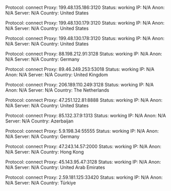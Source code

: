 Protocol: connect
Proxy: 199.48.135.186:3120
Status: working
IP: N/A
Anon: N/A
Server: N/A
Country: United States

Protocol: connect
Proxy: 199.48.130.179:3120
Status: working
IP: N/A
Anon: N/A
Server: N/A
Country: United States

Protocol: connect
Proxy: 199.48.130.178:3120
Status: working
IP: N/A
Anon: N/A
Server: N/A
Country: United States

Protocol: connect
Proxy: 88.198.212.91:3128
Status: working
IP: N/A
Anon: N/A
Server: N/A
Country: Germany

Protocol: connect
Proxy: 89.46.249.253:53018
Status: working
IP: N/A
Anon: N/A
Server: N/A
Country: United Kingdom

Protocol: connect
Proxy: 206.189.110.249:3128
Status: working
IP: N/A
Anon: N/A
Server: N/A
Country: The Netherlands

Protocol: connect
Proxy: 47.251.122.81:8888
Status: working
IP: N/A
Anon: N/A
Server: N/A
Country: United States

Protocol: connect
Proxy: 85.132.37.9:1313
Status: working
IP: N/A
Anon: N/A
Server: N/A
Country: Azerbaijan

Protocol: connect
Proxy: 5.9.198.34:55555
Status: working
IP: N/A
Anon: N/A
Server: N/A
Country: Germany

Protocol: connect
Proxy: 47.243.14.57:2000
Status: working
IP: N/A
Anon: N/A
Server: N/A
Country: Hong Kong

Protocol: connect
Proxy: 45.143.95.47:3128
Status: working
IP: N/A
Anon: N/A
Server: N/A
Country: United Arab Emirates

Protocol: connect
Proxy: 2.59.181.125:33420
Status: working
IP: N/A
Anon: N/A
Server: N/A
Country: Türkiye

